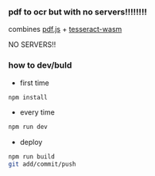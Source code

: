 ### pdf to ocr but with no servers!!!!!!!!

combines [pdf.js](https://mozilla.github.io/pdf.js/) + [tesseract-wasm](https://github.com/robertknight/tesseract-wasm)

NO SERVERS!!

### how to dev/buld

- first time

```bash
npm install
```

- every time

```bash
npm run dev
```

- deploy

```bash
npm run build
git add/commit/push
```
